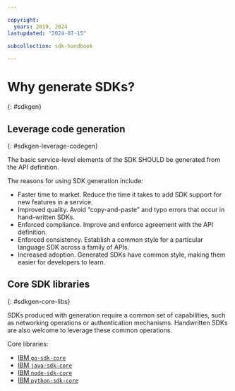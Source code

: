 ```yaml
---

copyright:
  years: 2019, 2024
lastupdated: "2024-07-15"

subcollection: sdk-handbook

---
```


# Why generate SDKs?
{: #sdkgen}

## Leverage code generation
{: #sdkgen-leverage-codegen}

The basic service-level elements of the SDK SHOULD be generated from the API definition.

The reasons for using SDK generation include:

- Faster time to market. Reduce the time it takes to add SDK support for new features in a service.
- Improved quality. Avoid “copy-and-paste” and typo errors that occur in hand-written SDKs.
- Enforced compliance. Improve and enforce agreement with the API definition.
- Enforced consistency. Establish a common style for a particular language SDK across a family of APIs.
- Increased adoption. Generated SDKs have common style, making them easier for developers to learn.

## Core SDK libraries
{: #sdkgen-core-libs}

SDKs produced with generation require a common set of capabilities, such as networking operations or authentication mechanisms.  Handwritten SDKs are also welcome to leverage these common operations.

Core libraries:

* [IBM `go-sdk-core`](https://github.com/IBM/go-sdk-core)
* [IBM `java-sdk-core`](https://github.com/IBM/java-sdk-core)
* [IBM `node-sdk-core`](https://github.com/IBM/node-sdk-core)
* [IBM `python-sdk-core`](https://github.com/IBM/python-sdk-core)
